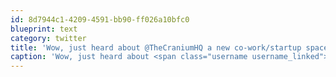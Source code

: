 ```yaml
---
id: 8d7944c1-4209-4591-bb90-ff026a10bfc0
blueprint: text
category: twitter
title: 'Wow, just heard about @TheCraniumHQ a new co-work/startup space in Van. Love the concept, looks pretty rad.'
caption: 'Wow, just heard about <span class="username username_linked">@<a href="https://twitter.com/TheCraniumHQ" title="The Cranium Office">TheCraniumHQ</a></span> a new co-work/startup space in Van. Love the concept, looks pretty rad.'
---
```

